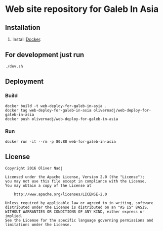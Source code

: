 # Web site repository for Galeb In Asia


## Installation

1. Install [Docker](https://www.docker.com/).

## For development just run
`./dev.sh`

## Deployment

### Build
```
docker build -t web-deploy-for-galeb-in-asia .
docker tag web-deploy-for-galeb-in-asia olivernadj/web-deploy-for-galeb-in-asia
docker push olivernadj/web-deploy-for-galeb-in-asia
```


### Run
`docker run -it --rm -p 80:80 web-for-galeb-in-asia`

## License

    Copyright 2016 Oliver Nadj

    Licensed under the Apache License, Version 2.0 (the "License");
    you may not use this file except in compliance with the License.
    You may obtain a copy of the License at

        http://www.apache.org/licenses/LICENSE-2.0

    Unless required by applicable law or agreed to in writing, software
    distributed under the License is distributed on an "AS IS" BASIS,
    WITHOUT WARRANTIES OR CONDITIONS OF ANY KIND, either express or implied.
    See the License for the specific language governing permissions and
    limitations under the License.